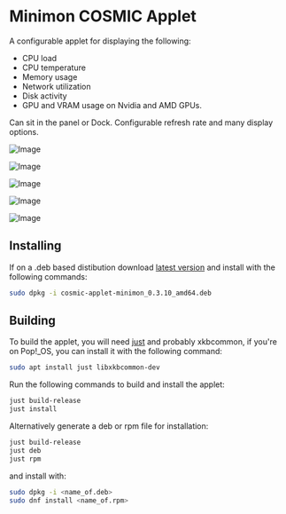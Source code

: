 # Minimon COSMIC Applet

A configurable applet for displaying the following:
* CPU load
* CPU temperature
* Memory usage
* Network utilization
* Disk activity
* GPU and VRAM usage on Nvidia and AMD GPUs. 

Can sit in the panel or Dock. Configurable refresh rate and many display options.

![Image](https://github.com/cosmic-utils/minimon-applet/blob/main/cosmic-applet-minimon.png)


![Image](https://github.com/user-attachments/assets/5d697c74-f7dc-4213-8516-465c32e5567b)


![Image](https://github.com/user-attachments/assets/b6fa25a0-2945-4a40-bdf4-38ef946b8d26)



![Image](https://github.com/user-attachments/assets/2787cf05-2121-4c25-b1a2-d0b511c30215)

![Image](https://github.com/user-attachments/assets/fa6f4b2c-ab95-4815-b7ab-fdd7557797f7)

## Installing
If on a .deb based distibution download [latest version](https://github.com/Hyperchaotic/minimon-applet/releases) and install with the following commands:

```sh
sudo dpkg -i cosmic-applet-minimon_0.3.10_amd64.deb
```

## Building

To build the applet, you will need [just](https://github.com/casey/just) and probably xkbcommon, if you're on Pop!\_OS, you can install it with the following command:

```sh
sudo apt install just libxkbcommon-dev
```

Run the following commands to build and install the applet:

```sh
just build-release
just install
```

Alternatively generate a deb or rpm file for installation:

```sh
just build-release
just deb
just rpm
```
and install with:

```sh
sudo dpkg -i <name_of.deb>
sudo dnf install <name_of.rpm>
```

